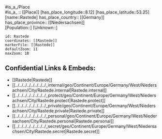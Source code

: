 ﻿---
location: [53.25,8.12] 
mapzoom: [7,12] 
mapmarker: city 
type: City
tags:
- geo/City


SpocWebEntityId: 33638
isDeleted: false
confidential: public

---
#is_a_/Place  
#is_a_ :: [[Place]] 
[has_place_longitude::8.12] 
[has_place_latitude::53.25] 
[name::Rastede] 
has_place_country:: [[Germany]]  
has_place_province:: [[Niedersachsen]]  
[Population::] 
[Unknown::] 


```leaflet
id: Rastede
coordinates: [[Rastede]] 
markerFile: [[Rastede]] 
defaultZoom: 11 
maxZoom: 18
```


## Confidential Links & Embeds: 
- [[Rastede|Rastede]]  
- [[../../../../../../../../_internal/geo/Continent/Europe/Germany/West/Niedersachsen/City/Rastede.internal|Rastede.internal]] 
- [[../../../../../../../../_protect/geo/Continent/Europe/Germany/West/Niedersachsen/City/Rastede.protect|Rastede.protect]] 
- [[../../../../../../../../_private/geo/Continent/Europe/Germany/West/Niedersachsen/City/Rastede.private|Rastede.private]] 
- [[../../../../../../../../_personal/geo/Continent/Europe/Germany/West/Niedersachsen/City/Rastede.personal|Rastede.personal]] 
- [[../../../../../../../../_secret/geo/Continent/Europe/Germany/West/Niedersachsen/City/Rastede.secret|Rastede.secret]] 
